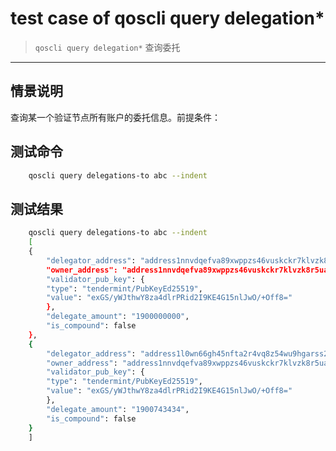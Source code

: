 # test case of qoscli query delegation*

> `qoscli query delegation*` 查询委托

---

## 情景说明

查询某一个验证节点所有账户的委托信息。前提条件：

## 测试命令

```bash
    qoscli query delegations-to abc --indent
```

## 测试结果

```bash
    qoscli query delegations-to abc --indent
    [
    {
        "delegator_address": "address1nnvdqefva89xwppzs46vuskckr7klvzk8r5uaa",
        "owner_address": "address1nnvdqefva89xwppzs46vuskckr7klvzk8r5uaa",
        "validator_pub_key": {
        "type": "tendermint/PubKeyEd25519",
        "value": "exGS/yWJthwY8za4dlrPRid2I9KE4G15nlJwO/+Off8="
        },
        "delegate_amount": "1900000000",
        "is_compound": false
    },
    {
        "delegator_address": "address1l0wn66gh45nfta2r4vq8z54wu9hgarss298e9g",
        "owner_address": "address1nnvdqefva89xwppzs46vuskckr7klvzk8r5uaa",
        "validator_pub_key": {
        "type": "tendermint/PubKeyEd25519",
        "value": "exGS/yWJthwY8za4dlrPRid2I9KE4G15nlJwO/+Off8="
        },
        "delegate_amount": "1900743434",
        "is_compound": false
    }
    ]

```

